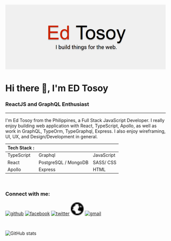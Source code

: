 
![Reactjs and Graphql Enthusiast](https://raw.githubusercontent.com/EdTosoy/EdTosoy/main/banner.PNG)

# Hi there 👋, I'm ED Tosoy

### ReactJS and GraphQL Enthusiast

<hr/>

I'm Ed Tosoy from the Philippines, a Full Stack JavaScript Developer. I really enjoy building web application with React, TypeScript, Apollo, as well as work in GraphQL, TypeOrm, TypeGraphql, Express. I also enjoy wireframing, UI, UX, and Design/Development in general.

Tech Stack :| | |
--- | --- | ---
TypeScript | Graphql | JavaScript
React | PostgreSQL / MongoDB | SASS/ CSS
Apollo | Express | HTML

<br/>



### Connect with me:

[<img src='https://cdn.jsdelivr.net/npm/simple-icons@3.0.1/icons/github.svg' alt='github' height='40'>](https://github.com/edtosoy) [<img src='https://cdn.jsdelivr.net/npm/simple-icons@3.0.1/icons/facebook.svg' alt='facebook' height='40'>](https://www.facebook.com/edtosoy) [<img src='https://cdn.jsdelivr.net/npm/simple-icons@3.0.1/icons/twitter.svg' alt='twitter' height='40'>](https://twitter.com/edtosoy) [<img src='https://raw.githubusercontent.com/iconic/open-iconic/master/svg/globe.svg' alt='website' height='40'>](https://edtosoy-portfolio.web.app/) [<img src='https://cdn.jsdelivr.net/npm/simple-icons@3.0.1/icons/gmail.svg' alt='gmail' height='40'>](mailto:ed.tosoy@gmail.com)

<br/>

![GitHub stats](https://github-readme-stats.vercel.app/api?username=edtosoy&show_icons=true&show_icons=true&icon_color=fb8c00&title_color=fb8c00&count_private=true)
